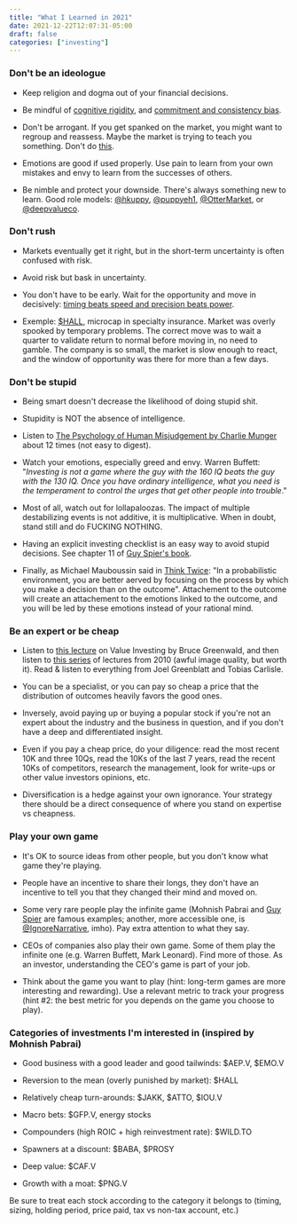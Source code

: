 ```yaml
---
title: "What I Learned in 2021"
date: 2021-12-22T12:07:31-05:00
draft: false
categories: ["investing"]
---
```


### Don't be an ideologue

- Keep religion and dogma out of your financial decisions. 

- Be mindful of [cognitive rigidity](https://fs.blog/the-human-mind-has-a-shut-off-device/), and [commitment and consistency bias](https://fs.blog/commitment-consistency-bias/).

- Don't be arrogant. If you get spanked on the market, you might want to regroup and reassess. Maybe the market is trying to teach you something. Don't do [this](https://ark-invest.com/articles/market-commentary/innovation-stocks-are-not-in-a-bubble/).

- Emotions are good if used properly. Use pain to learn from your own mistakes and envy to learn from the successes of others. 

- Be nimble and protect your downside. There's always something new to learn. Good role models: [@hkuppy](https://twitter.com/hkuppy), [@puppyeh1](https://twitter.com/puppyeh1), [@OtterMarket](https://twitter.com/OtterMarket), or [@deepvalueco](https://twitter.com/deepvalueco).

### Don't rush

- Markets eventually get it right, but in the short-term uncertainty is often confused with risk. 

- Avoid risk but bask in uncertainty.

- You don't have to be early. Wait for the opportunity and move in decisively: [timing beats speed and precision beats power](https://www.youtube.com/watch?v=0Zq46m6hBB4).

- Exemple: [$HALL](https://finance.yahoo.com/quote/HALL?p=HALL&.tsrc=fin-srch), microcap in specialty insurance. Market was overly spooked by temporary problems. The correct move was to wait a quarter to validate return to normal before moving in, no need to gamble. The company is so small, the market is slow enough to react, and the window of opportunity was there for more than a few days.

### Don't be stupid

- Being smart doesn't decrease the likelihood of doing stupid shit.

- Stupidity is NOT the absence of intelligence.

- Listen to [The Psychology of Human Misjudgement by Charlie Munger](https://www.youtube.com/watch?v=pqzcCfUglws) about 12 times (not easy to digest).

- Watch your emotions, especially greed and envy. Warren Buffett: "_Investing is not a game where the guy with the 160 IQ beats the guy with the 130 IQ. Once you have ordinary intelligence, what you need is the temperament to control the urges that get other people into trouble_."

- Most of all, watch out for lollapaloozas. The impact of multiple destabilizing events is not additive, it is multiplicative. When in doubt, stand still and do FUCKING NOTHING.

- Having an explicit investing checklist is an easy way to avoid stupid decisions. See chapter 11 of [Guy Spier's book](https://www.amazon.ca/Education-Value-Investor-Transformative-Enlightenment/dp/1137278811).

- Finally, as Michael Mauboussin said in [Think Twice](https://www.amazon.ca/Think-Twice-Harnessing-Power-Counterintuition/dp/1422187381): "In a probabilistic environment, you are better aerved by focusing on the process by which you make a decision than on the outcome". Attachement to the outcome will create an attachement to the emotions linked to the outcome, and you will be led by these emotions instead of your rational mind.


### Be an expert or be cheap

- Listen to [this lecture](https://www.youtube.com/watch?v=zejLc-vAx0E&t=4231s) on Value Investing by Bruce Greenwald, and then listen to [this series](https://www.youtube.com/watch?v=NG_BdWV-S4w&list=PLIR4XkMl-oZAz3T7V8GCzqoNxDX-sGdeh) of lectures from 2010 (awful image quality, but worth it). Read & listen to everything from Joel Greenblatt and Tobias Carlisle.

- You can be a specialist, or you can pay so cheap a price that the distribution of outcomes heavily favors the good ones.

- Inversely, avoid paying up or buying a popular stock if you're not an expert about the industry and the business in question, and if you don't have a deep and differentiated insight.

- Even if you pay a cheap price, do your diligence: read the most recent 10K and three 10Qs, read the 10Ks of the last 7 years, read the recent 10Ks of competitors, research the management, look for write-ups or other value investors opinions, etc.

- Diversification is a hedge against your own ignorance. Your strategy there should be a direct consequence of where you stand on expertise vs cheapness.

### Play your own game

- It's OK to source ideas from other people, but you don't know what game they're playing.

- People have an incentive to share their longs, they don't have an incentive to tell you that they changed their mind and moved on.

- Some very rare people play the infinite game (Mohnish Pabrai and [Guy Spier](https://www.youtube.com/watch?v=KUZ9vw1yWvo&t=2117s) are famous examples; another, more accessible one, is [@IgnoreNarrative](https://twitter.com/IgnoreNarrative), imho). Pay extra attention to what they say.

- CEOs of companies also play their own game. Some of them play the infinite one (e.g. Warren Buffett, Mark Leonard). Find more of those. As an investor, understanding the CEO's game is part of your job.

- Think about the game you want to play (hint: long-term games are more interesting and rewarding). Use a relevant metric to track your progress (hint #2: the best metric for you depends on the game you choose to play).

### Categories of investments I'm interested in (inspired by Mohnish Pabrai)

- Good business with a good leader and good tailwinds: $AEP.V, $EMO.V

- Reversion to the mean (overly punished by market): $HALL

- Relatively cheap turn-arounds: $JAKK, $ATTO, $IOU.V

- Macro bets: $GFP.V, energy stocks

- Compounders (high ROIC + high reinvestment rate): $WILD.TO

- Spawners at a discount: $BABA, $PROSY

- Deep value: $CAF.V

- Growth with a moat: $PNG.V

Be sure to treat each stock according to the category it belongs to (timing, sizing, holding period, price paid, tax vs non-tax account, etc.)

